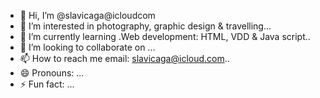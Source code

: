 - 👋 Hi, I’m @slavicaga@icloudcom
- 👀 I’m interested in photography, graphic design & travelling...
- 🌱 I’m currently learning .Web development: HTML, VDD & Java script..
- 💞️ I’m looking to collaborate on ...
- 📫 How to reach me email: slavicaga@icloud.com..
- 😄 Pronouns: ...
- ⚡ Fun fact: ...

<!---
slavicagaicloudcom/slavicagaicloudcom is a ✨ special ✨ repository because its `README.md` (this file) appears on your GitHub profile.
You can click the Preview link to take a look at your changes.
--->
